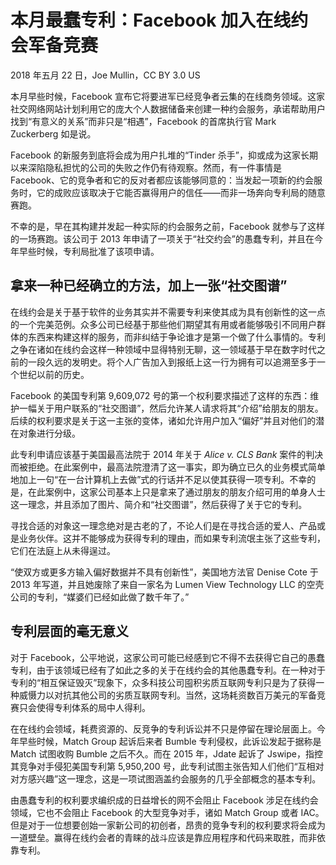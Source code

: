 # 本月最蠢专利：Facebook 加入在线约会军备竞赛

2018 年五月 22 日，Joe Mullin，CC BY 3.0 US

本月早些时候，Facebook 宣布它将要进军已经竞争者云集的在线商务领域。这家社交网络网站计划利用它的庞大个人数据储备来创建一种约会服务，承诺帮助用户找到“有意义的关系”而非只是“相遇”，Facebook 的首席执行官 Mark Zuckerberg 如是说。

Facebook 的新服务到底将会成为用户扎堆的“Tinder 杀手”，抑或成为这家长期以来深陷隐私担忧的公司的失败之作仍有待观察。然而，有一件事情是 Facebook、它的竞争者和它的反对者都应该能够同意的：当发起一项新的约会服务时，它的成败应该取决于它能否赢得用户的信任——而非一场奔向专利局的随意赛跑。

不幸的是，早在其构建并发起一种实际的约会服务之前，Facebook 就参与了这样的一场赛跑。该公司于 2013 年申请了一项关于“社交约会”的愚蠢专利，并且在今年早些时候，专利局批准了该项申请。

## 拿来一种已经确立的方法，加上一张“社交图谱”

在线约会是关于基于软件的业务其实并不需要专利来使其成为具有创新性的这一点的一个完美范例。众多公司已经基于那些他们期望其有用或者能够吸引不同用户群体的东西来构建这样的服务，而非纠结于争论谁才是第一个做了什么事情的。专利之争在诸如在线约会这样一种领域中显得特别无聊，这一领域基于早在数字时代之前的一段久远的发明史。将个人广告加入到报纸上这一行为拥有可以追溯至多于一个世纪以前的历史。

Facebook 的美国专利第 9,609,072 号的第一个权利要求描述了这样的东西：维护一幅关于用户联系的“社交图谱”，然后允许某人请求将其“介绍”给朋友的朋友。后续的权利要求是关于这一主张的变体，诸如允许用户加入“偏好”并且对他们的潜在对象进行分级。

此专利申请应该基于美国最高法院于 2014 年关于 _Alice v. CLS Bank_ 案件的判决而被拒绝。在此案例中，最高法院澄清了这一事实，即为确立已久的业务模式简单地加上一句“在一台计算机上去做”式的行话并不足以使其获得一项专利。不幸的是，在此案例中，这家公司基本上只是拿来了通过朋友的朋友介绍可用的单身人士这一理念，并且添加了图片、简介和“社交图谱”，然后获得了关于它的专利。

寻找合适的对象这一理念绝对是古老的了，不论人们是在寻找合适的爱人、产品或是业务伙伴。这并不能够成为获得专利的理由，而如果专利流氓主张了这些专利，它们在法庭上从未得逞过。

“使双方或更多方输入偏好数据并不具有创新性”，美国地方法官 Denise Cote 于 2013 年写道，并且她废除了来自一家名为 Lumen View Technology LLC 的空壳公司的专利，“媒婆们已经如此做了数千年了。”

## 专利层面的毫无意义

对于 Facebook，公平地说，这家公司可能已经感到它不得不去获得它自己的愚蠢专利，由于该领域已经有了如此之多的关于在线约会的其他愚蠢专利。在一种对于专利的“相互保证毁灭”现象下，众多科技公司囤积劣质互联网专利只是为了获得一种威慑力以对抗其他公司的劣质互联网专利。当然，这场耗资数百万美元的军备竞赛只会使得专利体系的局中人得利。

在在线约会领域，耗费资源的、反竞争的专利诉讼并不只是停留在理论层面上。今年早些时候，Match Group 起诉后来者 Bumble 专利侵权，此诉讼发起于据称是 Match 试图收购 Bumble 之后不久。而在 2015 年，Jdate 起诉了 Jswipe，指控其竞争对手侵犯美国专利第 5,950,200 号，此专利试图主张告知人们他们“互相对对方感兴趣”这一理念，这是一项试图涵盖约会服务的几乎全部概念的基本专利。

由愚蠢专利的权利要求编织成的日益增长的网不会阻止 Facebook 涉足在线约会领域，它也不会阻止 Facebook 的大型竞争对手，诸如 Match Group 或者 IAC。但是对于一位想要创始一家新公司的初创者，昂贵的竞争专利的权利要求将会成为一道壁垒。赢得在线约会者的青睐的战斗应该是靠应用程序和代码来取胜，而非依靠专利。

